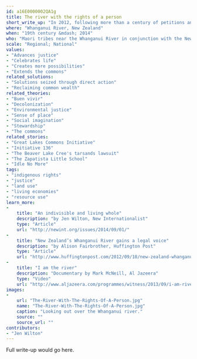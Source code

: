 ```yaml
---
id: a16E0000002QA1g
title: The river with the rights of a person
short_write_up: "In 2012, following more than a century of petitions and legal action by local iwi (Maori tribal group), the Whanganui river in New Zealand was granted the legal status of a person under the name Te Awa Tupua. This legal victory means that the river now enjoys the same rights and responsibilities before the law as people (and corporations!). The New Zealand government has officially recognised the river as a source of great physical and spiritual sustenance to the people who live alongside it. This precedent-setting legal case is the first time the rights of a river have been guaranteed in this way, opening up exciting possibilities for protecting, and changing how we understand our relationship with, the natural world."
where: "Whanganui River, New Zealand"
when: "19th century &mdash; 2014"
who: "Maori tribes near the Whanganui River in conjunction with the New Zealand Government"
scale: "Regional; National"
values:
- "Advances justice"
- "Celebrates life"
- "Creates more possibilities"
- "Extends the commons"
related_solutions:
- "Solutions seized through direct action"
- "Reclaiming common wealth"
related_theories:
- "Buen vivir"
- "Decolonization"
- "Environmental justice"
- "Sense of place"
- "Social imagination"
- "Stewardship"
- "The commons"
related_stories:
- "Great Lakes Commons Initiative"
- "Initiative 136"
- "The Beaver Lake Cree's tarsands lawsuit"
- "The Zapatista Little School"
- "Idle No More"
tags:
- "indigenous rights"
- "justice"
- "land use"
- "living economies"
- "resource use"
learn_more:
-
    title: "An indivisible and living whole"
    description: "by Jen Wilton, New Internationalist"
    type: "Article"
    url: "http://newint.org/issues/2014/09/01/"
-
    title: "New Zealand’s Whanganui River gains a legal voice"
    description: "by Alison Fairbrother, Huffington Post"
    type: "Article"
    url: "http://www.huffingtonpost.com/2012/09/18/new-zealand-whanganui-river_n_1894893.html"
-
    title: "I am the river"
    description: "Documentary by Mark McNeill, Al Jazeera"
    type: "Video"
    url: "http://www.aljazeera.com/programmes/witness/2013/09/i-am-river-201392410212172573.html"
images:
-
    url: "The-River-With-The-Rights-Of-A-Person.jpg"
    name: "The-River-With-The-Rights-Of-A-Person.jpg"
    caption: "Looking out over the Whanganui river."
    source: ""
    source_url: ""
contributors:
- "Jen Wilton"
---
```

Full write-up would go here.
